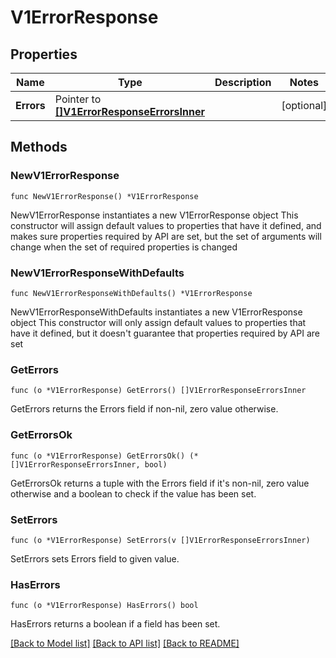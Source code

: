 # V1ErrorResponse

## Properties

Name | Type | Description | Notes
------------ | ------------- | ------------- | -------------
**Errors** | Pointer to [**[]V1ErrorResponseErrorsInner**](V1ErrorResponseErrorsInner.md) |  | [optional] 

## Methods

### NewV1ErrorResponse

`func NewV1ErrorResponse() *V1ErrorResponse`

NewV1ErrorResponse instantiates a new V1ErrorResponse object
This constructor will assign default values to properties that have it defined,
and makes sure properties required by API are set, but the set of arguments
will change when the set of required properties is changed

### NewV1ErrorResponseWithDefaults

`func NewV1ErrorResponseWithDefaults() *V1ErrorResponse`

NewV1ErrorResponseWithDefaults instantiates a new V1ErrorResponse object
This constructor will only assign default values to properties that have it defined,
but it doesn't guarantee that properties required by API are set

### GetErrors

`func (o *V1ErrorResponse) GetErrors() []V1ErrorResponseErrorsInner`

GetErrors returns the Errors field if non-nil, zero value otherwise.

### GetErrorsOk

`func (o *V1ErrorResponse) GetErrorsOk() (*[]V1ErrorResponseErrorsInner, bool)`

GetErrorsOk returns a tuple with the Errors field if it's non-nil, zero value otherwise
and a boolean to check if the value has been set.

### SetErrors

`func (o *V1ErrorResponse) SetErrors(v []V1ErrorResponseErrorsInner)`

SetErrors sets Errors field to given value.

### HasErrors

`func (o *V1ErrorResponse) HasErrors() bool`

HasErrors returns a boolean if a field has been set.


[[Back to Model list]](../README.md#documentation-for-models) [[Back to API list]](../README.md#documentation-for-api-endpoints) [[Back to README]](../README.md)


